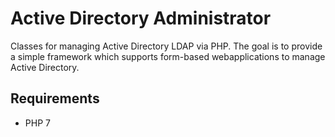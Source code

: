 # Active Directory Administrator

Classes for managing Active Directory LDAP via PHP.
The goal is to provide a simple framework which supports
form-based webapplications to manage Active Directory.

## Requirements

* PHP 7
